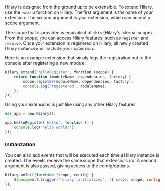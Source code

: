 Hilary is designed from the ground up to be extensible. To extend Hilary, use the ``extend`` function on Hilary. The first argument is the name of your extension. The second argument is your extension, which can accept a scope argument. 

The scope that is provided is equivalent of ``this`` (Hilary's internal scope). From the scope, you can access Hilary features, such as ``register`` and ``resolve``. Once your extension is registered on Hilary, all newly created Hilary instances will include your extension.

Here is an example extension that simply logs the registration out to the console after registering a new module:

```JavaScript
Hilary.extend('helloRegister', function (scope) {
    return function (moduleName, dependencies, factory) {
        scope.register(moduleName, dependencies, factory);
        console.log('registered', moduleName);
    };
});
```

Using your extensions is just like using any other Hilary features.

```JavaScript
var app = new Hilary();

app.helloRegister('hello', function () {
    console.log('hello world!');
});
```

### Initialization
You can also add events that will be executed each time a Hilary instance is created. The events receive the same scope that extensions do. A second argument is also passed, giving access to the config/options.

```JavaScript
Hilary.onInit(function (scope, config) {
    $(document).trigger('hilary::initialized', [{ scope: scope, config: config }]);
});
```
